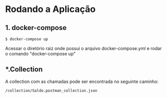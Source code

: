 # Rodando a Aplicação 
## 1. docker-compose

``` shell 
$ docker-compose up
```
Acessar o diretório raiz onde possui o arquivo docker-compose.yml e rodar o comando "docker-compose up"

## *.Collection 
A collection com as chamadas pode ser encontrada no seguinte caminho: 
```
/collection/Saldo.postman_collection.json
```